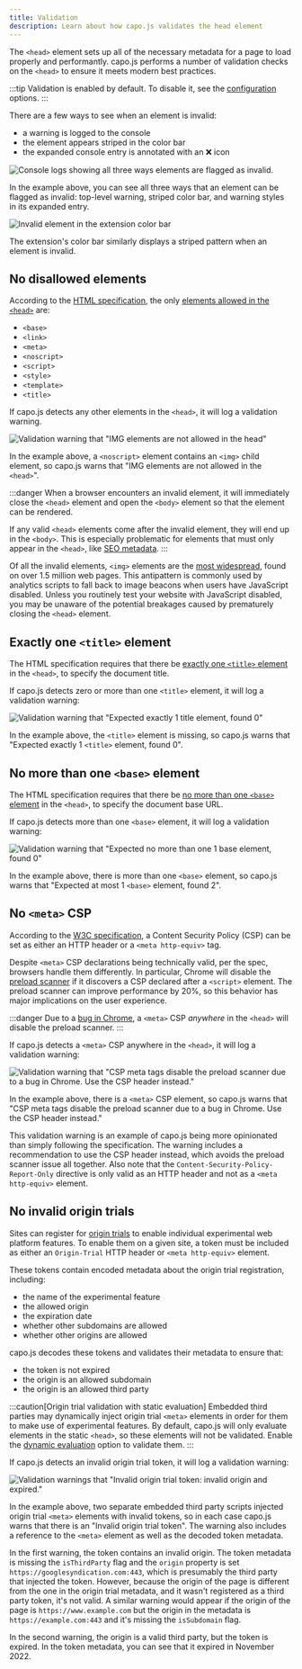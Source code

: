 ```yaml
---
title: Validation
description: Learn about how capo.js validates the head element
---
```


The `<head>` element sets up all of the necessary metadata for a page to load properly and performantly. capo.js performs a number of validation checks on the `<head>` to ensure it meets modern best practices.

:::tip
Validation is enabled by default. To disable it, see the [configuration](/capo.js/user/config/#validation) options.
:::

There are a few ways to see when an element is invalid:

- a warning is logged to the console
- the element appears striped in the color bar
- the expanded console entry is annotated with an ❌ icon

![Console logs showing all three ways elements are flagged as invalid.](../../../assets/validation-areas.png)

In the example above, you can see all three ways that an element can be flagged as invalid: top-level warning, striped color bar, and warning styles in its expanded entry.

![Invalid element in the extension color bar](../../../assets/validation-crx-stripes.png)

The extension's color bar similarly displays a striped pattern when an element is invalid.

## No disallowed elements

According to the [HTML specification](https://html.spec.whatwg.org/multipage/semantics.html#the-head-element), the only [elements allowed in the `<head>`](https://html.spec.whatwg.org/multipage/dom.html#metadata-content-2) are:

- `<base>`
- `<link>`
- `<meta>`
- `<noscript>`
- `<script>`
- `<style>`
- `<template>`
- `<title>`

If capo.js detects any other elements in the `<head>`, it will log a validation warning.

![Validation warning that "IMG elements are not allowed in the head"](../../../assets/validation-invalid-element.png)

In the example above, a `<noscript>` element contains an `<img>` child element, so capo.js warns that "IMG elements are not allowed in the `<head>`".

:::danger
When a browser encounters an invalid element, it will immediately close the `<head>` element and open the `<body>` element so that the element can be rendered.

If any valid `<head>` elements come after the invalid element, they will end up in the `<body>`. This is especially problematic for elements that must only appear in the `<head>`, like [SEO metadata](https://twitter.com/JohnMu/status/1670835191852433409).
:::

Of all the invalid elements, `<img>` elements are the [most widespread](https://twitter.com/rick_viscomi/status/1671961075598737409), found on over 1.5 million web pages. This antipattern is commonly used by analytics scripts to fall back to image beacons when users have JavaScript disabled. Unless you routinely test your website with JavaScript disabled, you may be unaware of the potential breakages caused by prematurely closing the `<head>` element.

## Exactly one `<title>` element

The HTML specification requires that there be [exactly one `<title>` element](https://html.spec.whatwg.org/multipage/semantics.html#the-head-element) in the `<head>`, to specify the document title.

If capo.js detects zero or more than one `<title>` element, it will log a validation warning:

![Validation warning that "Expected exactly 1 title element, found 0"](../../../assets/validation-title.png)

In the example above, the `<title>` element is missing, so capo.js warns that "Expected exactly 1 `<title>` element, found 0". 

## No more than one `<base>` element

The HTML specification requires that there be [no more than one `<base>` element](https://html.spec.whatwg.org/multipage/semantics.html#the-head-element) in the `<head>`, to specify the document base URL.

If capo.js detects more than one `<base>` element, it will log a validation warning:

![Validation warning that "Expected no more than one 1 base element, found 0"](../../../assets/validation-base.png)

In the example above, there is more than one `<base>` element, so capo.js warns that "Expected at most 1 `<base>` element, found 2".

## No `<meta>` CSP

According to the [W3C specification](https://w3c.github.io/webappsec-csp/#policy-delivery), a Content Security Policy (CSP) can be set as either an HTTP header or a `<meta http-equiv>` tag. 

Despite `<meta>` CSP declarations being technically valid, per the spec, browsers handle them differently. In particular, Chrome will disable the [preload scanner](https://web.dev/preload-scanner/) if it discovers a CSP declared after a `<script>` element. The preload scanner can improve performance by 20%, so this behavior has major implications on the user experience.

:::danger
Due to a [bug in Chrome](https://bugs.chromium.org/p/chromium/issues/detail?id=1458493), a `<meta>` CSP _anywhere_ in the `<head>` will disable the preload scanner.
:::

If capo.js detects a `<meta>` CSP anywhere in the `<head>`, it will log a validation warning:

![Validation warning that "CSP meta tags disable the preload scanner due to a bug in Chrome. Use the CSP header instead."](../../../assets/validation-csp.png)

In the example above, there is a `<meta>` CSP element, so capo.js warns that "CSP meta tags disable the preload scanner due to a bug in Chrome. Use the CSP header instead."

This validation warning is an example of capo.js being more opinionated than simply following the specification. The warning includes a recommendation to use the CSP header instead, which avoids the preload scanner issue all together. Also note that the `Content-Security-Policy-Report-Only` directive is only valid as an HTTP header and not as a `<meta http-equiv>` element.

## No invalid origin trials

Sites can register for [origin trials](https://developer.chrome.com/en/docs/web-platform/origin-trials/) to enable individual experimental web platform features. To enable them on a given site, a token must be included as either an `Origin-Trial` HTTP header or `<meta http-equiv>` element.

These tokens contain encoded metadata about the origin trial registration, including:

- the name of the experimental feature
- the allowed origin
- the expiration date
- whether other subdomains are allowed
- whether other origins are allowed

capo.js decodes these tokens and validates their metadata to ensure that:

- the token is not expired
- the origin is an allowed subdomain
- the origin is an allowed third party

:::caution[Origin trial validation with static evaluation]
Embedded third parties may dynamically inject origin trial `<meta>` elements in order for them to make use of experimental features. By default, capo.js will only evaluate elements in the static `<head>`, so these elements will not be validated. Enable the [dynamic evaluation](/capo.js/user/config/#static-and-dynamic-evaluation) option to validate them.
:::

If capo.js detects an invalid origin trial token, it will log a validation warning:

![Validation warnings that "Invalid origin trial token: invalid origin and expired."](../../../assets/validation-origin-trial.png)

In the example above, two separate embedded third party scripts injected origin trial `<meta>` elements with invalid tokens, so in each case capo.js warns that there is an "Invalid origin trial token". The warning also includes a reference to the `<meta>` element as well as the decoded token metadata.

In the first warning, the token contains an invalid origin. The token metadata is missing the `isThirdParty` flag and the `origin` property is set `https://googlesyndication.com:443`, which is presumably the third party that injected the token. However, because the origin of the page is different from the one in the origin trial metadata, and it wasn't registered as a third party token, it's not valid. A similar warning would appear if the origin of the page is `https://www.example.com` but the origin in the metadata is `https://example.com:443` and it's missing the `isSubdomain` flag.

In the second warning, the origin is a valid third party, but the token is expired. In the token metadata, you can see that it expired in November 2022.
